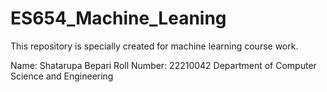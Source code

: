 # ES654_Machine_Leaning
This repository is specially created for machine learning course work.

Name: Shatarupa Bepari
Roll Number: 22210042
Department of Computer Science and Engineering
